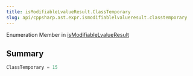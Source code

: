 ```yaml
---
title: isModifiableLvalueResult.ClassTemporary
slug: api/cppsharp.ast.expr.ismodifiablelvalueresult.classtemporary
---
```

Enumeration Member in [isModifiableLvalueResult](/api/cppsharp/ast/expr/ismodifiablelvalueresult)

## Summary



```csharp
ClassTemporary = 15
```

